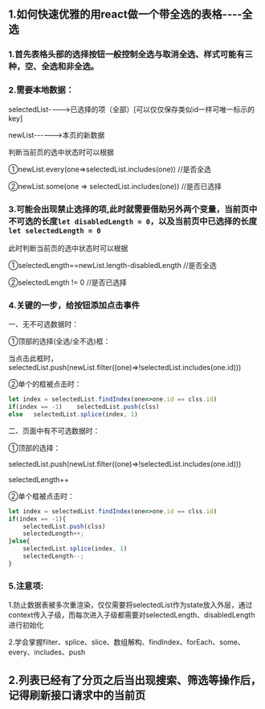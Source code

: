 ## 1.如何快速优雅的用react做一个带全选的表格----全选

### 1.首先表格头部的选择按钮一般控制全选与取消全选、样式可能有三种，空、全选和非全选。

### 2.需要本地数据：

selectedList---->已选择的项（全部）[可以仅仅保存类似id一样可唯一标示的key]

newList------>本页的新数据

判断当前页的选中状态时可以根据

①newList.every(one=>selectedList.includes(one))  //是否全选

②newList.some(one => selectedList.includes(one))  //是否已选择

### 3.可能会出现禁止选择的项,此时就需要借助另外两个变量，当前页中不可选的长度`let disabledLength = 0`，以及当前页中已选择的长度`let selectedLength = 0`

此时判断当前页的选中状态时可以根据

①selectedLength==newList.length-disabledLength   //是否全选

②selectedLength != 0   //是否已选择

### 4.关键的一步，给按钮添加点击事件

一、无不可选数据时：

①顶部的选择(全选/全不选)框：

当点击此框时，selectedList.push(newList.filter((one)=>!selectedList.includes(one.id)))

②单个的框被点击时：

```javascript
let index = selectedList.findIndex(one=>one.id == clss.id)
if(index == -1)    selectedList.push(clss)
else   selectedList.splice(index, 1)
```

二、页面中有不可选数据时：

①顶部的选择：

selectedList.push(newList.filter((one)=>!selectedList.includes(one.id)))

selectedLength++

②单个框被点击时：

```javascript
let index = selectedList.findIndex(one=>one.id == clss.id)
if(index == -1){
	selectedList.push(clss)
	selectedLength++;
}else{
	selectedList.splice(index, 1)
	selectedLength--;
}
```

### 5.注意项:

1.防止数据表被多次重渲染，仅仅需要将selectedList作为state放入外层，通过context传入子级，而每次进入子级都需要对selectedLength、disabledLength进行初始化

2.学会掌握filter、splice、slice、数组解构、findIndex、forEach、some、every、includes、push

## 2.列表已经有了分页之后当出现搜索、筛选等操作后，记得刷新接口请求中的当前页

